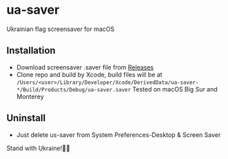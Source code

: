 # ua-saver
Ukrainian flag screensaver for macOS 

## Installation

* Download screensaver .saver file from [Releases](https://github.com/sigseg5/ua-saver/releases/)
* Clone repo and build by Xcode, build files will be at `/Users/<user>/Library/Developer/Xcode/DerivedData/ua-saver-*/Build/Products/Debug/ua-saver.saver`
Tested on macOS Big Sur and Monterey

## Uninstall

* Just delete us-saver from System Preferences-Desktop & Screen Saver 

Stand with Ukraine!💛💙
